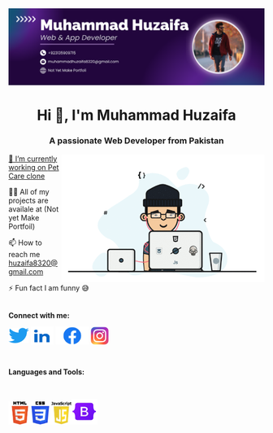 <img src="./img/Orignal 2.png">
<h1 align="center">Hi 👋, I'm Muhammad Huzaifa</h1>
<h3 align="center">A passionate Web Developer from Pakistan</h3>
<a href="#"><img align="right" alt="huzaifa8320" width="400" src="./img/Image.gif"</a>

  
🔭 I’m currently working on [Pet Care clone](https://huzaifa8320.github.io/Pet-Care-Assignment-No-11/)

👨‍💻 All of my projects are availale at (Not yet Make Portfoil)

📫 How to reach me huzaifa8320@gmail.com

⚡ Fun fact I am funny 😅
<br><br>
<p><b>Connect with me:</b></p>
<p align="left">
<a href="https://twitter.com/@muhammadhu56002" target="blank"><img align="center" src="./img/Twitter logo (2).png" alt="@muhammadhu56002" height="30" width="40" /></a>
<a href="https://www.linkedin.com/in/muhammadhuzaifa8320/" target="blank"><img align="center" src="./img/Linkdin logo.png"  height="35" width="45" /></a>
<a href="https://fb.com/profile.php?id=61558296560221" target="blank"><img align="center" src="./img/Facebook logo.png" alt="https://www.facebook.com/profile.php?id=61558296560221" height="35" width="65" /></a>
<a href="https://www.instagram.com/muhammadhuzaifa8320/" target="blank"><img align="center" src="./img/instagram logo.png" alt="https://www.instagram.com/muhammadhuzaifa8320/" height="35" width="35" /></a>
</p>

<br>
<p><b>Languages and Tools:</b></p>
<br>
<p align="left"><a href="#"><img src="./img/html.png"  width="45" height="45"/></a><a href="#"><img src="img/css.png" width="35" height="45"/></a><a href="#"><img src="img/java.png"  width="45" height="45"/></a><img src="img/Bootstrap logo.png"  width="50" height="50"/></a></p>

